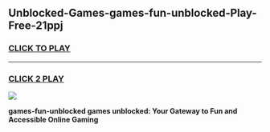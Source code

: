 
## Unblocked-Games-games-fun-unblocked-Play-Free-21ppj
<h3>
<a href="https://premium76.site?title=games-fun-unblocked&ref=22A">CLICK TO PLAY</a></h3>
<hr>

<h3>
<a href="https://premium76.site?title=games-fun-unblocked&ref=22A">CLICK 2 PLAY</a>
  
</h3>

<a href="https://premium76.site?title=games-fun-unblocked&ref=22A"><img src="https://clearcache.store/games.png"></a>


**games-fun-unblocked games unblocked: Your Gateway to Fun and Accessible Online Gaming**

